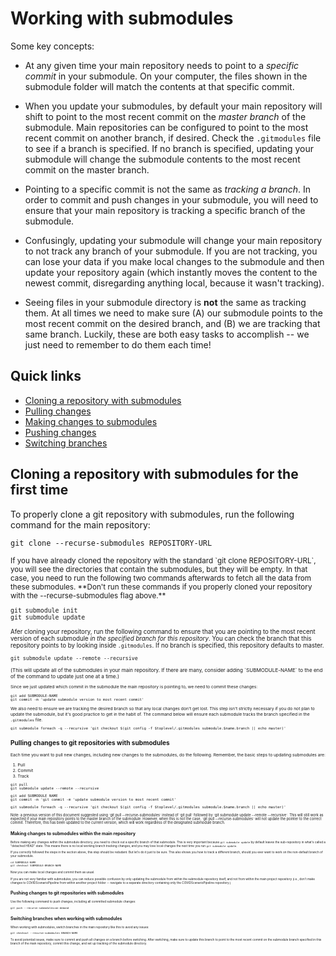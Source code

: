# Working with submodules

Some key concepts:

* At any given time your main repository needs to point to a *specific commit* in your submodule. On your computer, the files shown in the submodule folder will match the contents at that specific commit.

* When you update your submodules, by default your main repository will shift to point to the most recent commit on the *master branch* of the submodule. Main repositories can be configured to point to the most recent commit on another branch, if desired. Check the `.gitmodules` file to see if a branch is specified. If no branch is specified, updating your submodule will change the submodule contents to the most recent commit on the master branch.

* Pointing to a specific commit is not the same as *tracking a branch*. In order to commit and push changes in your submodule, you will need to ensure that your main repository is tracking a specific branch of the submodule.

* Confusingly, updating your submodule will change your main repository to not track any branch of your submodule. If you are not tracking, you can lose your data if you make local changes to the submodule and then update your repository again (which instantly moves the content to the newest commit, disregarding anything local, because it wasn't tracking).

* Seeing files in your submodule directory is **not** the same as tracking them. At all times we need to make sure (A) our submodule points to the most recent commit on the desired branch, and (B) we are tracking that same branch. Luckily, these are both easy tasks to accomplish -- we just need to remember to do them each time!


## Quick links

* [Cloning a repository with submodules](#cloning-the-repository-for-the-first-time)
* [Pulling changes](#pulling-changes-to-git-repositories-with-submodules)
* [Making changes to submodules](#making-changes-to-submodules-within-the-main-repository)
* [Pushing changes](#pushing-changes-to-git-repositories-with-submodules)
* [Switching branches](#switching-branches-when-working-with-submodules)

## Cloning a repository with submodules for the first time

To properly clone a git repository with submodules, run the following command for the main repository:

```
git clone --recurse-submodules REPOSITORY-URL
```

<sub>
If you have already cloned the repository with the standard `git clone REPOSITORY-URL`, you will see the directories that contain the submodules, but they will be empty. In that case, you need to run the following two commands afterwards to fetch all the data from these submodules. **Don't run these commands if you properly cloned your repository with the --recurse-submodules flag above.**

```
git submodule init
git submodule update
```
<sub>

Afer cloning your repository, run the following command to ensure that you are pointing to the most recent version of each submodule *in the specified branch for this repository*. You can check the branch that this repository points to by looking inside `.gitmodules`. If no branch is specified, this repository defaults to master.

```
git submodule update --remote --recursive
```

<sub>
(This will update all of the submodules in your main repository. If there are many, consider adding `SUBMODULE-NAME` to the end of the command to update just one at a time.)
<sub>

Since we just updated which commit in the submodule the main repository is pointing to, we need to commit these changes:

```
git add SUBMODULE-NAME
git commit -m 'update submodule version to most recent commit'
```

We also need to ensure we are tracking the desired branch so that any local changes don't get lost. This step isn't strictly necessary if you do not plan to update the submodule, but it's good practice to get in the habit of. The command below will ensure each submodule tracks the branch specified in the `.gitmodules` file.

```
git submodule foreach -q --recursive 'git checkout $(git config -f $toplevel/.gitmodules submodule.$name.branch || echo master)'
```

## Pulling changes to git repositories with submodules

Each time you want to pull new changes, including new changes to the submodules, do the following. Remember, the basic steps to updating submodules are:

1. Pull
2. Commit
3. Track

```
git pull
git submodule update --remote --recursive

git add SUBMODULE NAME
git commit -m 'git commit -m 'update submodule version to most recent commit'

git submodule foreach -q --recursive 'git checkout $(git config -f $toplevel/.gitmodules submodule.$name.branch || echo master)'
```

<sub>
Note: a previous version of this document suggested using `git pull --recurse-submodules` instead of `git pull` followed by `git submodule update --remote --recursive`. This will still work as expected if your main repository points to the master branch of the submodule. However, when this is not the case, `git pull --recurse-submodules` will not update the pointer to the correct commit. Therefore, this has been updated to the current version, which will work regardless of the designated submodule branch.
<sub>

## Making changes to submodules within the main repository

Before making any changes within the submodule directory, you need to check out a specific branch of that submodule. This is very important because `git submodule update` by default leaves the sub-repository in what's called a "detached HEAD" state. This means there is no local working branch tracking changes, and you may lose local changes the next time you run `git submodule update`.

If you correctly followed the steps in the section above, this step should be redudant. But let's do it just to be sure. This also shows you how to track a different branch, should you ever want to work on the non-default branch of your submodule.

```
cd SUBMODULE-NAME
git checkout SUBMODULE-BRANCH-NAME
```

Now you can make local changes and commit them as usual.

If you are not very familiar with submodules, you can reduce possible confusion by only updating the submodule from within the submodule repository itself, and not from within the main project repository (i.e., don't make changes to COVIDScenarioPipeline from within another project folder -- navigate to a separate directory containing only the COVIDScenarioPipeline repository.)

## Pushing changes to git repositories with submodules

Use the following command to push changes, including all committed submodule changes:

```
git push --recurse-submodules=on-demand
```

## Switching branches when working with submodules

When working with submodules, switch branches in the main repository like this to avoid any issues:

```
git checkout --recurse-submdoules BRANCH-NAME
```

To avoid potential issues, make sure to commit and push all changes on a branch before switching. After switching, make sure to update this branch to point to the most recent commit on the submodule branch specified in this branch of the main repository, commit this change, and set up tracking of the submodule directory.